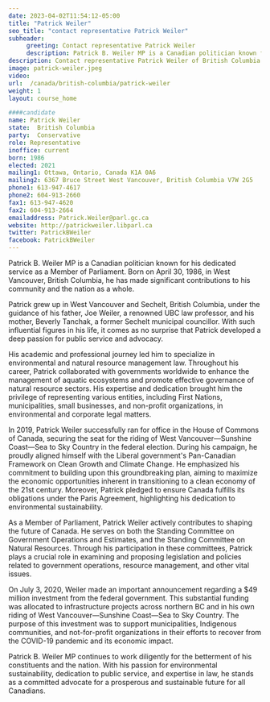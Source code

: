 ```yaml
---
date: 2023-04-02T11:54:12-05:00
title: "Patrick Weiler"
seo_title: "contact representative Patrick Weiler"
subheader:
     greeting: Contact representative Patrick Weiler
     description: Patrick B. Weiler MP is a Canadian politician known for his dedicated service as a Member of Parliament. Born on April 30, 1986, in West Vancouver, British Columbia, he has made significant contributions to his community and the nation as a whole.
description: Contact representative Patrick Weiler of British Columbia. Contact information for Patrick Weiler includes email address, phone number, and mailing address.
image: patrick-weiler.jpeg
video:
url:  /canada/british-columbia/patrick-weiler
weight: 1
layout: course_home

####candidate
name: Patrick Weiler
state:	British Columbia
party:	Conservative
role: Representative
inoffice: current
born: 1986
elected: 2021
mailing1: Ottawa, Ontario, Canada K1A 0A6
mailing2: 6367 Bruce Street West Vancouver, British Columbia V7W 2G5
phone1: 613-947-4617
phone2: 604-913-2660
fax1: 613-947-4620
fax2: 604-913-2664
emailaddress: Patrick.Weiler@parl.gc.ca
website: http://patrickweiler.libparl.ca
twitter: PatrickBWeiler
facebook: PatrickBWeiler
---
```


Patrick B. Weiler MP is a Canadian politician known for his dedicated service as a Member of Parliament. Born on April 30, 1986, in West Vancouver, British Columbia, he has made significant contributions to his community and the nation as a whole.

Patrick grew up in West Vancouver and Sechelt, British Columbia, under the guidance of his father, Joe Weiler, a renowned UBC law professor, and his mother, Beverly Tanchak, a former Sechelt municipal councillor. With such influential figures in his life, it comes as no surprise that Patrick developed a deep passion for public service and advocacy.

His academic and professional journey led him to specialize in environmental and natural resource management law. Throughout his career, Patrick collaborated with governments worldwide to enhance the management of aquatic ecosystems and promote effective governance of natural resource sectors. His expertise and dedication brought him the privilege of representing various entities, including First Nations, municipalities, small businesses, and non-profit organizations, in environmental and corporate legal matters.

In 2019, Patrick Weiler successfully ran for office in the House of Commons of Canada, securing the seat for the riding of West Vancouver—Sunshine Coast—Sea to Sky Country in the federal election. During his campaign, he proudly aligned himself with the Liberal government's Pan-Canadian Framework on Clean Growth and Climate Change. He emphasized his commitment to building upon this groundbreaking plan, aiming to maximize the economic opportunities inherent in transitioning to a clean economy of the 21st century. Moreover, Patrick pledged to ensure Canada fulfills its obligations under the Paris Agreement, highlighting his dedication to environmental sustainability.

As a Member of Parliament, Patrick Weiler actively contributes to shaping the future of Canada. He serves on both the Standing Committee on Government Operations and Estimates, and the Standing Committee on Natural Resources. Through his participation in these committees, Patrick plays a crucial role in examining and proposing legislation and policies related to government operations, resource management, and other vital issues.

On July 3, 2020, Weiler made an important announcement regarding a $49 million investment from the federal government. This substantial funding was allocated to infrastructure projects across northern BC and in his own riding of West Vancouver—Sunshine Coast—Sea to Sky Country. The purpose of this investment was to support municipalities, Indigenous communities, and not-for-profit organizations in their efforts to recover from the COVID-19 pandemic and its economic impact.

Patrick B. Weiler MP continues to work diligently for the betterment of his constituents and the nation. With his passion for environmental sustainability, dedication to public service, and expertise in law, he stands as a committed advocate for a prosperous and sustainable future for all Canadians.
